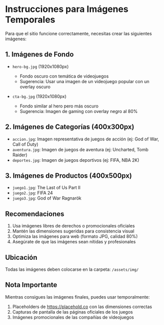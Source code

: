 # Instrucciones para Imágenes Temporales

Para que el sitio funcione correctamente, necesitas crear las siguientes imágenes:

## 1. Imágenes de Fondo
- `hero-bg.jpg` (1920x1080px)
  - Fondo oscuro con temática de videojuegos
  - Sugerencia: Usar una imagen de un videojuego popular con un overlay oscuro

- `cta-bg.jpg` (1920x1080px)
  - Fondo similar al hero pero más oscuro
  - Sugerencia: Imagen de gaming con overlay negro al 80%

## 2. Imágenes de Categorías (400x300px)
- `accion.jpg`: Imagen representativa de juegos de acción (ej: God of War, Call of Duty)
- `aventura.jpg`: Imagen de juegos de aventura (ej: Uncharted, Tomb Raider)
- `deportes.jpg`: Imagen de juegos deportivos (ej: FIFA, NBA 2K)

## 3. Imágenes de Productos (400x500px)
- `juego1.jpg`: The Last of Us Part II
- `juego2.jpg`: FIFA 24
- `juego3.jpg`: God of War Ragnarök

## Recomendaciones
1. Usa imágenes libres de derechos o promocionales oficiales
2. Mantén las dimensiones sugeridas para consistencia visual
3. Optimiza las imágenes para web (formato JPG, calidad 80%)
4. Asegúrate de que las imágenes sean nítidas y profesionales

## Ubicación
Todas las imágenes deben colocarse en la carpeta: `/assets/img/`

## Nota Importante
Mientras consigues las imágenes finales, puedes usar temporalmente:
1. Placeholders de https://placehold.co con las dimensiones correctas
2. Capturas de pantalla de las páginas oficiales de los juegos
3. Imágenes promocionales de las compañías de videojuegos 